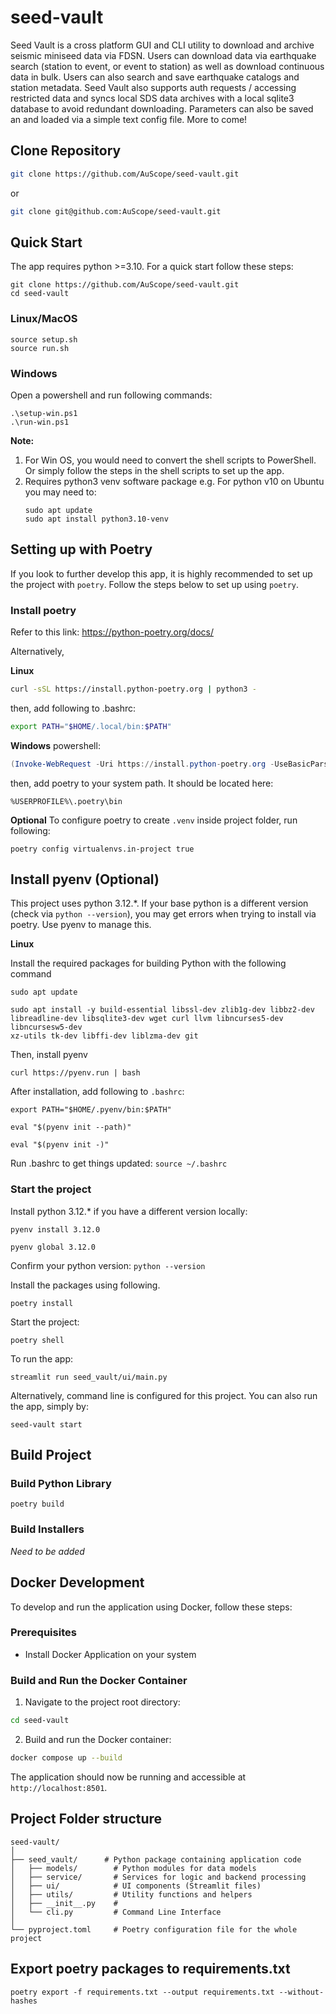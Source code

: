 # seed-vault

Seed Vault is a cross platform GUI and CLI utility to download and archive seismic miniseed data via FDSN. Users can download data via earthquake search (station to event, or event to station) as well as download continuous data in bulk. Users can also search and save earthquake catalogs and station metadata. Seed Vault also supports auth requests / accessing restricted data and syncs local SDS data archives with a local sqlite3 database to avoid redundant downloading. Parameters can also be saved an and loaded via a simple text config file. More to come!

## Clone Repository

```bash
git clone https://github.com/AuScope/seed-vault.git
```
or
```bash
git clone git@github.com:AuScope/seed-vault.git
```

## Quick Start

The app requires python >=3.10. For a quick start follow these steps:

```
git clone https://github.com/AuScope/seed-vault.git
cd seed-vault
```

### Linux/MacOS
```
source setup.sh
source run.sh
```
### Windows
Open a powershell and run following commands:
```
.\setup-win.ps1
.\run-win.ps1
```

**Note:** 
1. For Win OS, you would need to convert the shell scripts to PowerShell. Or simply follow the steps in the shell scripts to set up the app.
2. Requires python3 venv software package e.g. For python v10 on Ubuntu you may need to:
   ```
   sudo apt update
   sudo apt install python3.10-venv
   ``` 


## Setting up with Poetry

If you look to further develop this app, it is highly recommended to set up the project with `poetry`. Follow the steps below to set up using `poetry`.

### Install poetry 

Refer to this link: https://python-poetry.org/docs/

Alternatively,

**Linux**
```bash
curl -sSL https://install.python-poetry.org | python3 -
```
then, add following to .bashrc:
```bash
export PATH="$HOME/.local/bin:$PATH"
```

**Windows**
powershell:
```powershell
(Invoke-WebRequest -Uri https://install.python-poetry.org -UseBasicParsing).Content | python -
```
then, add poetry to your system path. It should be located here:
```
%USERPROFILE%\.poetry\bin
```

**Optional**
To configure poetry to create `.venv` inside project folder, run following:

```
poetry config virtualenvs.in-project true
```

## Install pyenv (Optional)
This project uses python 3.12.*. If your base python is a different version (check via `python --version`), you may get errors when trying to install via poetry. Use pyenv to manage this.

**Linux**

Install the required packages for building Python with the following command
```
sudo apt update

sudo apt install -y build-essential libssl-dev zlib1g-dev libbz2-dev
libreadline-dev libsqlite3-dev wget curl llvm libncurses5-dev libncursesw5-dev
xz-utils tk-dev libffi-dev liblzma-dev git
```

Then, install pyenv
```
curl https://pyenv.run | bash
```

After installation, add following to `.bashrc`:
```
export PATH="$HOME/.pyenv/bin:$PATH"

eval "$(pyenv init --path)"

eval "$(pyenv init -)"
```

Run .bashrc to get things updated: `source ~/.bashrc`


### Start the project

Install python 3.12.* if you have a different version locally:

```
pyenv install 3.12.0

pyenv global 3.12.0
```

Confirm your python version: `python --version`

Install the packages using following.

```
poetry install
```

Start the project:
```
poetry shell
```

To run the app:

```
streamlit run seed_vault/ui/main.py
```

Alternatively, command line is configured for this project. You can also run the app, simply by:

```
seed-vault start
```

## Build Project

### Build Python Library

```
poetry build
```

### Build Installers

*Need to be added*

## Docker Development
To develop and run the application using Docker, follow these steps:

### Prerequisites
- Install Docker Application on your system

### Build and Run the Docker Container

1. Navigate to the project root directory:
```bash
cd seed-vault
```

2. Build and run the Docker container:
```bash
docker compose up --build
```
The application should now be running and accessible at `http://localhost:8501`.



## Project Folder structure
```
seed-vault/
│
├── seed_vault/      # Python package containing application code
│   ├── models/        # Python modules for data models
│   ├── service/       # Services for logic and backend processing
│   ├── ui/            # UI components (Streamlit files)
│   ├── utils/         # Utility functions and helpers
│   ├── __init__.py    # 
│   └── cli.py         # Command Line Interface
│
└── pyproject.toml     # Poetry configuration file for the whole project
```

## Export poetry packages to requirements.txt
```
poetry export -f requirements.txt --output requirements.txt --without-hashes
```
